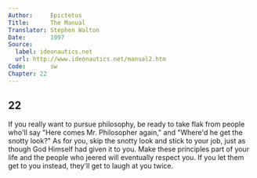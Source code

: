 ```yaml
---
Author:     Epictetus  
Title:      The Manual  
Translator: Stephen Walton  
Date:       1997  
Source:
  label: ideonautics.net
  url: http://www.ideonautics.net/manual2.htm
Code:       sw  
Chapter: 22
---
```

##  22

If you really want to pursue philosophy, be ready to take flak from people
who'll say "Here comes Mr. Philosopher again," and "Where'd he get the snotty
look?" As for you, skip the snotty look and stick to your job, just as though
God Himself had given it to you. Make these principles part of your life and
the people who jeered will eventually respect you. If you let them get to you
instead, they'll get to laugh at you twice.



